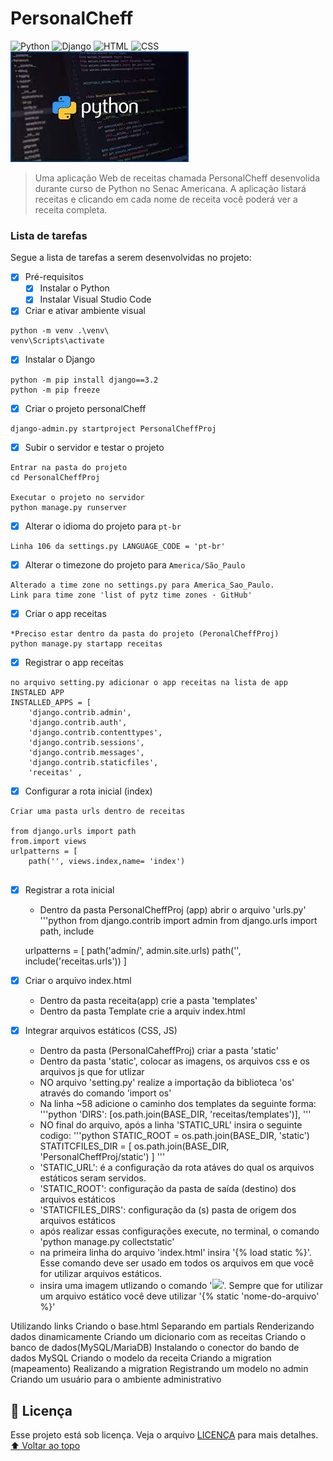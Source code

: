 # PersonalCheff
<!---Esses são exemplos. Veja https://shields.io para outras pessoas ou para personalizar este conjunto de escudos. Você pode querer incluir dependências, status do projeto e informações de licença aqui--->
![Python](https://img.shields.io/badge/Python-14354C?style=for-the-badge&logo=python&logoColor=white)
![Django](https://img.shields.io/badge/Django-092E20?style=for-the-badge&logo=django&logoColor=white)
![HTML](https://img.shields.io/badge/HTML5-E34F26?style=for-the-badge&logo=html5&logoColor=white)
![CSS](https://img.shields.io/badge/CSS3-1572B6?style=for-the-badge&logo=css3&logoColor=white)
<img src="exemplo.jfif" alt="exemplo imagem">
> Uma aplicação Web de receitas chamada PersonalCheff desenvolida durante curso de Python no Senac Americana. A aplicação listará receitas e clicando em cada nome de receita você poderá ver a receita completa.

### Lista de tarefas
Segue a lista de tarefas a serem desenvolvidas no projeto:
- [X] Pré-requisitos
    - [X] Instalar o Python
    - [X] Instalar Visual Studio Code
- [X] Criar e ativar ambiente visual
``` 
python -m venv .\venv\
venv\Scripts\activate
```
- [X] Instalar o Django
``` 
python -m pip install django==3.2
python -m pip freeze 
```
- [X] Criar o projeto personalCheff
```
django-admin.py startproject PersonalCheffProj
```
- [X] Subir o servidor e testar o projeto
``` 
Entrar na pasta do projeto 
cd PersonalCheffProj

Executar o projeto no servidor
python manage.py runserver
```

- [X] Alterar o idioma do projeto para `pt-br`
```
Linha 106 da settings.py LANGUAGE_CODE = 'pt-br'
```
- [X] Alterar o timezone do projeto para `America/São_Paulo`
```
Alterado a time zone no settings.py para America_Sao_Paulo.
Link para time zone 'list of pytz time zones · GitHub'
```
- [X] Criar o app receitas
```
*Preciso estar dentro da pasta do projeto (PeronalCheffProj) 
python manage.py startapp receitas
```
- [X] Registrar o app receitas
```
no arquivo setting.py adicionar o app receitas na lista de app INSTALED APP
INSTALLED_APPS = [
    'django.contrib.admin',
    'django.contrib.auth',
    'django.contrib.contenttypes',
    'django.contrib.sessions',
    'django.contrib.messages',
    'django.contrib.staticfiles',
    'receitas' ,
```
- [X] Configurar a rota inicial (index)
```
Criar uma pasta urls dentro de receitas 

from django.urls import path
from.import views
urlpatterns = [
    path('', views.index,name= 'index')
    
```
- [X] Registrar a rota inicial
    - Dentro da pasta PersonalCheffProj (app) abrir o arquivo 'urls.py'
    '''python
    from django.contrib import admin
    from django.urls import path, include

    urlpatterns = [
        path('admin/', admin.site.urls)
        path('', include('receitas.urls'))
    ]

- [X] Criar o arquivo index.html 
    - Dentro da pasta receita(app) crie a pasta 'templates'
    - Dentro da pasta Template crie a arquiv index.html
    

 - [X] Integrar arquivos estáticos (CSS, JS)
    - Dentro da pasta (PersonalCaheffProj) criar a pasta 'static'
    - Dentro da pasta 'static', colocar as imagens, os arquivos css e os arquivos js que for utlizar
    - NO arquivo 'setting.py' realize a importação da biblioteca 'os' através do comando 'import os'
    - Na linha ~58 adicione o caminho dos templates da seguinte forma:
    '''python
     'DIRS': [os.path.join(BASE_DIR, 'receitas/templates')],
     '''
    - NO final do arquivo, após a linha 'STATIC_URL' insira o seguinte codigo:
    '''python
    STATIC_ROOT = os.path.join(BASE_DIR, 'static')
    STATITCFILES_DIR = [
        os.path.join(BASE_DIR, 'PersonalCheffProj/static')
    ]
    '''
    - 'STATIC_URL': é a configuração da rota atáves do qual os arquivos estáticos seram servidos.
    - 'STATIC_ROOT': configuração da pasta de saída (destino) dos arquivos estáticos
    - 'STATICFILES_DIRS': configuração da (s) pasta de origem dos arquivos estáticos
    - após realizar essas configurações execute, no terminal, o comando 'python manage.py collectstatic'
    - na primeira linha do arquivo 'index.html' insira '{% load static %}'. Esse comando deve ser usado em todos os arquivos em que você for utilizar arquivos estáticos.
    - insira uma imagem utlizando o comando '<img src = "{% static 'logo.png' %}>">'. Sempre que for utilizar um arquivo estático você deve utilizar '{% static 'nome-do-arquivo' %}'


 Utilizando links
 Criando o base.html
 Separando em partials
 Renderizando dados dinamicamente
 Criando um dicionario com as receitas
 Criando o banco de dados(MySQL/MariaDB)
 Instalando o conector do bando de dados MySQL
 Criando o modelo da receita
 Criando a migration (mapeamento)
 Realizando a migration
 Registrando um modelo no admin
 Criando um usuário para o ambiente administrativo

## 📝 Licença
Esse projeto está sob licença. Veja o arquivo [LICENÇA](LICENSE.md) para mais detalhes.
[⬆ Voltar ao topo](#nome-do-projeto)<br>
